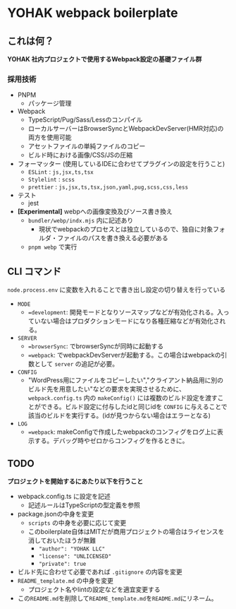 # YOHAK webpack boilerplate

## これは何？

**YOHAK 社内プロジェクトで使用するWebpack設定の基礎ファイル群**

### 採用技術

- PNPM
  - パッケージ管理
- Webpack
  - TypeScript/Pug/Sass/Lessのコンパイル
  - ローカルサーバーはBrowserSyncとWebpackDevServer(HMR対応)の両方を使用可能
  - アセットファイルの単純ファイルのコピー
  - ビルド時における画像/CSS/JSの圧縮
- フォーマッター (使用しているIDEに合わせてプラグインの設定を行うこと)
  - `ESLint` : `js,jsx,ts,tsx`
  - `Stylelint` : `scss`
  - `prettier` : `js,jsx,ts,tsx,json,yaml,pug,scss,css,less`
- テスト
  - jest
- **[Experimental]** webpへの画像変換及びソース書き換え
  - `bundler/webp/indx.mjs` 内に記述あり
    - 現状でwebpackのプロセスとは独立しているので、独自に対象フォルダ・ファイルのパスを書き換える必要がある
  - `pnpm webp` で実行

## CLI コマンド

`node.process.env` に変数を入れることで書き出し設定の切り替えを行っている

- `MODE`
  - `=development`: 開発モードとなりソースマップなどが有効化される。入っていない場合はプロダクションモードになり各種圧縮などが有効化される。
- `SERVER`
  - `=browserSync`: でbrowserSyncが同時に起動する
  - `=webpack`: でwebpackDevServerが起動する。この場合はwebpackの引数として `server` の追記が必要。
- `CONFIG`
  - "WordPress用にファイルをコピーしたい","クライアント納品用に別のビルド先を用意したい"などの要求を実現させるために、`webpack.config.ts` 内の `makeConfig()` には複数のビルド設定を渡すことができる。ビルド設定に付与したidと同じidを `CONFIG` に与えることで該当のビルドを実行する。(idが見つからない場合はエラーとなる)
- `LOG`
  - `=webpack`: makeConfigで作成したwebpackのコンフィグをログ上に表示する。デバッグ時やゼロからコンフィグを作るときに。

## TODO

**プロジェクトを開始するにあたり以下を行うこと**

- webpack.config.ts に設定を記述
  - 記述ルールはTypeScriptの型定義を参照
- package.jsonの中身を変更
  - `scripts` の中身を必要に応じて変更
  - このboilerplate自体はMITだが商用プロジェクトの場合はライセンスを消しておいたほうが無難
    - `"author": "YOHAK LLC"`
    - `"license": "UNLICENSED"`
    - `"private": true`
- ビルド先に合わせて必要であれば `.gitignore` の内容を変更
- `README_template.md` の中身を変更
  - プロジェクト名やlintの設定などを適宜変更する
- この`README.md`を削除して`README_template.md`を`README.md`にリネーム。
